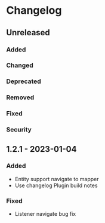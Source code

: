 # Changelog

## Unreleased

### Added

### Changed

### Deprecated

### Removed

### Fixed

### Security

## 1.2.1 - 2023-01-04

### Added
- Entity support navigate to mapper
- Use changelog Plugin build notes

### Fixed
- Listener navigate bug fix

